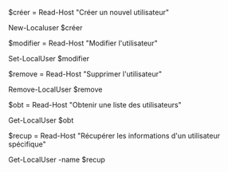 $créer = Read-Host "Créer un nouvel utilisateur"

New-Localuser $créer


$modifier = Read-Host "Modifier l'utilisateur"

Set-LocalUser $modifier


$remove = Read-Host "Supprimer l'utilisateur"

Remove-LocalUser $remove


$obt = Read-Host "Obtenir une liste des utilisateurs"

Get-LocalUser $obt


$recup = Read-Host "Récupérer les informations d'un utilisateur spécifique"

Get-LocalUser -name $recup
